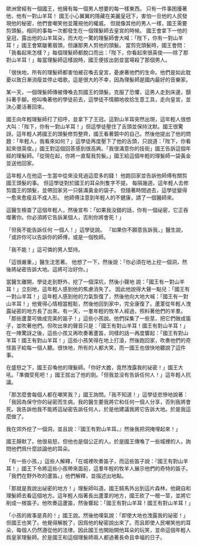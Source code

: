 歐洲曾經有一個國王，他擁有每一個男人想要的每一樣東西。 只有一件事困擾著他，他有一對山羊耳！ 國王小心翼翼的隱藏在美麗皇冠下，害怕一旦他的人民發現他的秘密，他們會嘲笑他並蔑視他的權威。 但就像其他的男人一樣，國王需要剪頭髮。相同的事每一次都發生在一個理髮師去皇宮的時候。 國王會拿下一他的皇冠，露出他的山羊耳朵，而大吃一驚的理髮師會大喊：「陛下，你有一對山羊耳！」國王會緊皺著眉頭，但讓那男人剪他的頭髮。 當剪完頭髮時，國王會問：「我看起來怎樣？」每個理髮師都脫口而出：「陛下，你看起來很英俊——除了那對山羊耳！」每當理髮師這樣說時，國王便拔出劍並當場殺了那個男人。

「很快地，所有的理髮師都害怕被召喚去皇宮，憂慮著他們的生命。他們是如此耽憂以致日漸消瘦並停止唱歌。這是很大的不幸，因為理髮師是國内最好的音樂家。

某一天，一個理髮師傳被傳喚去剪國王的頭髮。克服了恐懼，這男人走到床邊，顫抖著手腳。他叫喚著他的學徒前去，這學徒不情願地收拾生意工具，走向皇宮，並決心要活著回來。

國王向年輕理髮師打了招呼，並拿下了王冠。這對山羊耳突然出現，這年輕人很想大叫：「陛下，你有一對山羊耳！」但這學徒壓住了舌頭並保持沈默。國王很驚訝。這年輕人將國王的頭髮修剪整齊，國王看著鏡中的自己。然後他提出了他的問題：「年輕人，我看來如何？」這學徒再度壓下了他的舌頭，只說道：「陛下，你看起來很英俊。」國王對這個回答感到很高興。「我很滿意你的技街」國王告訴這個年經的理髮師。「從現在起，你將一直幫我剪髮。」國王給這個年輕的理髮師一袋黃金並送他回家。

這年輕人在他這一生當中從來没見過這麼多的錢！ 他跑回家並告訴他師傅有關剪國王頭髮的事。 但這學徒對於國王的耳朵則隻字不提。 每隔幾週，這年輕人去修剪國王的頭髮，並帶回家另一只裝滿黃金的袋子。 但隨著時間過去，這學徒變得一愈來愈瘦且不成人形。 他師傅注意到年輕人的不健康，請了一個醫師來。

 這醫生檢查了這個年輕人，然後宣布：「如果我没錯的話，你有一個祕密，它正吞噬著你。你必須將它告訴某個人，否則你將會死！」

「但我不能告訴任何 一個人！」這學徒說。 「如果你不願意告訴我，」醫生說，「或許你可以告訴你的師傅，或是一個牧師。

「我不能！」這可憐的男人堅持。 

「這很嚴重，」醫生沈思著。 他想了一下，然後說：「你必須在地上挖一個洞，然後將祕密告訴大地。這將可治好你。」

當醫生離開，學徒走到野外，挖了一個深坑，然後小聲地 說：「國王有一對山羊耳！」立刻地，這年輕人感到他的焦慮消失了。 因此他說得大聲一點兒：「國王有一對山羊耳！」這年輕人感到他的力氣恢復了，然後他向大地大喊：「國王有一對山羊耳！」他覺得心情相當輕鬆，然後他回到家中，完全康復了。蘆葦從年輕人洩露祕密的地方長了出來。有一天，一羣年輕的牧羊人經過，照料著他們的羊羣。「那些蘆葦可做成完美的笛子！」這些小孩說。他們採集了一些莖，把它們做成笛子，並吹著他們。但吹出來的聲音只是：「國王有對山羊耳！國王有對山羊耳！」在一陣驚訝之後，這些小孩又再吹奏著蘆笛，同樣的話一再度響起：「國王有對山羊耳！國王有對山羊耳！」這些小孩笑得在地上打滾，然後跑回家，吹奏他們的奇怪笛子給每一個人聽。很快地，所有的人都大笑，而一國王也很快地聽說了這件事。

在盛怒之下，國王召喚他的理髮師。「你好大膽，竟然洩露我的祕密！」國王大吼。「準備受死吧！」國王拔出了他的劍。「但我並没有告訴任何人！」這年輕人抗議。

「那怎麼會每個人都在嘲笑我？」國王詢問。「我不知道！」這學徒悲慘地說著：「我因為保守你的祕密而生病，我的醫生要我將它和任何一個人分享，否則我將會死。我告訴他我不能將這祕密告訴任何人，於是他建議我將它告訴大地。於是我這麼做了。

我在郊外挖了一個洞，並且說：『國王有對山羊耳。』然後我把洞掩埋起來！」

國王靜默了。他很易怒，但他也是個公正的人。於是國王傳喚了一些城裡的人，詢問他們爲什麼談論他的耳朵。

「有一些小孩，」這些人解釋，「在城裡吹奏笛子，而這些笛子說：『國王有對山羊耳！』國王下令將這些小孩帶來面前，這羣年輕的牧羊人展示他們的奇特的笛子。「我們在野外吹的蘆笛。」他們解釋，並描述出地點。

「那就是我說出祕密的地方！」理髮師叫道。國王騎馬外出到這片森林，他親自和理髮師去看這個地方。這年輕人指著長出蘆葦的地方，國王砍了一根一莖，並將它削成一根笛子。他吹奏這蘆笛，然後響起：「國王有對山羊耳！國王有對山羊耳！」

「小孩的故事是真的！」國王說。然後他嘆氣說：「即使大地也洩露我的祕密！」但國王也笑了。他覺得解脫了，因爲他的秘密說出來了。而且即使人民嘲笑他的耳朵，每個人仍然遵從他的法律。因此國王也開始開他耳朵的玩笑，並命這個年輕人爲皇家理髮師。於是國王和這個理髮師兩人都過著長命且幸福的日子。

    